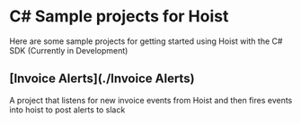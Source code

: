 # C# Sample projects for Hoist

Here are some sample projects for getting started using Hoist with the C# SDK (Currently in Development)

## [Invoice Alerts](./Invoice Alerts)

A project that listens for new invoice events from Hoist and then fires events into hoist to post alerts to slack
